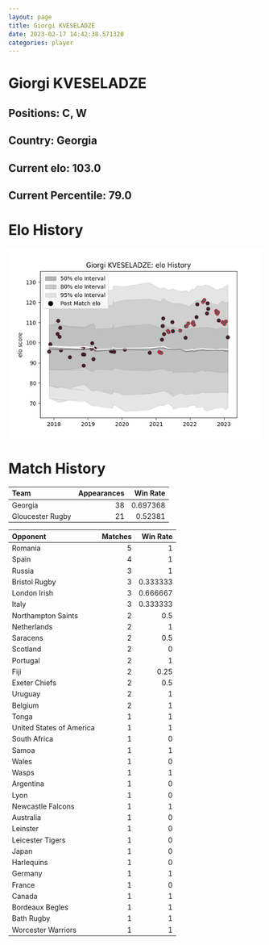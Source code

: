 ```yaml
---  
layout: page  
title: Giorgi KVESELADZE  
date: 2023-02-17 14:42:38.571320  
categories: player  
---
```

# Giorgi KVESELADZE

## Positions: C, W

## Country: Georgia

## Current elo: 103.0

## Current Percentile: 79.0

# Elo History


![elo history](history_GiorgiKVESELADZE.png)
# Match History


| Team             |   Appearances |   Win Rate |
|:-----------------|--------------:|-----------:|
| Georgia          |            38 |   0.697368 |
| Gloucester Rugby |            21 |   0.52381  |

| Opponent                 |   Matches |   Win Rate |
|:-------------------------|----------:|-----------:|
| Romania                  |         5 |   1        |
| Spain                    |         4 |   1        |
| Russia                   |         3 |   1        |
| Bristol Rugby            |         3 |   0.333333 |
| London Irish             |         3 |   0.666667 |
| Italy                    |         3 |   0.333333 |
| Northampton Saints       |         2 |   0.5      |
| Netherlands              |         2 |   1        |
| Saracens                 |         2 |   0.5      |
| Scotland                 |         2 |   0        |
| Portugal                 |         2 |   1        |
| Fiji                     |         2 |   0.25     |
| Exeter Chiefs            |         2 |   0.5      |
| Uruguay                  |         2 |   1        |
| Belgium                  |         2 |   1        |
| Tonga                    |         1 |   1        |
| United States of America |         1 |   1        |
| South Africa             |         1 |   0        |
| Samoa                    |         1 |   1        |
| Wales                    |         1 |   0        |
| Wasps                    |         1 |   1        |
| Argentina                |         1 |   0        |
| Lyon                     |         1 |   0        |
| Newcastle Falcons        |         1 |   1        |
| Australia                |         1 |   0        |
| Leinster                 |         1 |   0        |
| Leicester Tigers         |         1 |   0        |
| Japan                    |         1 |   0        |
| Harlequins               |         1 |   0        |
| Germany                  |         1 |   1        |
| France                   |         1 |   0        |
| Canada                   |         1 |   1        |
| Bordeaux Begles          |         1 |   1        |
| Bath Rugby               |         1 |   1        |
| Worcester Warriors       |         1 |   1        |